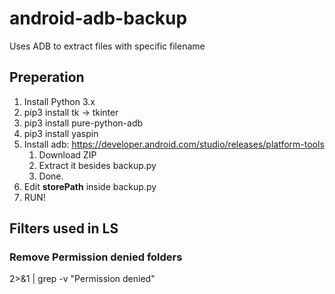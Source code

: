 # android-adb-backup
Uses ADB to extract files with specific filename

## Preperation

1. Install Python 3.x
2. pip3 install tk -> tkinter
3. pip3 install pure-python-adb
4. pip3 install yaspin
5. Install adb: https://developer.android.com/studio/releases/platform-tools
   1. Download ZIP
   2. Extract it besides backup.py
   3. Done.
6. Edit **storePath** inside backup.py
7. RUN!

## Filters used in LS
### Remove Permission denied folders
2>&1 | grep -v "Permission denied"
